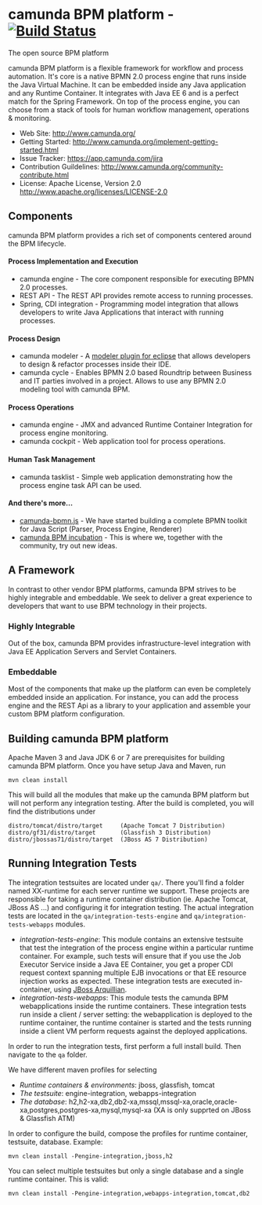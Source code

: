 camunda BPM platform - [![Build Status](https://buildhive.cloudbees.com/job/camunda/job/camunda-bpm-platform/badge/icon)](https://buildhive.cloudbees.com/job/camunda/job/camunda-bpm-platform/)
====================

The open source BPM platform

camunda BPM platform is a flexible framework for workflow and process automation. It's core is a native BPMN 2.0 process engine that runs inside the Java Virtual Machine. It can be embedded inside any Java application and any Runtime Container. It integrates with Java EE 6 and is a perfect match for the Spring Framework. On top of the process engine, you can choose from a stack of tools for human workflow management, operations & monitoring.

* Web Site: http://www.camunda.org/
* Getting Started: http://www.camunda.org/implement-getting-started.html
* Issue Tracker: https://app.camunda.com/jira
* Contribution Guildelines: http://www.camunda.org/community-contribute.html
* License: Apache License, Version 2.0  http://www.apache.org/licenses/LICENSE-2.0

Components
----------

camunda BPM platform provides a rich set of components centered around the BPM lifecycle. 

#### Process Implementation and Execution
 * camunda engine - The core component responsible for executing BPMN 2.0 processes.
 * REST API - The REST API provides remote access to running processes.
 * Spring, CDI integration - Programming model integration that allows developers to write Java Applications that interact with running processes.

#### Process Design
 * camunda modeler - A [modeler plugin for eclipse](https://github.com/camunda/camunda-modeler) that allows developers to design & refactor processes inside their IDE.
 * camunda cycle - Enables BPMN 2.0 based Roundtrip between Business and IT parties involved in a project. Allows to use any BPMN 2.0 modeling tool with camunda BPM.

#### Process Operations
 * camunda engine - JMX and advanced Runtime Container Integration for process engine monitoring.
 * camunda cockpit - Web application tool for process operations.

#### Human Task Management
 * camunda tasklist - Simple web application demonstrating how the process engine task API can be used.
 
#### And there's more...

 * [camunda-bpmn.js](https://github.com/camunda/camunda-bpmn.js) - We have started building a complete BPMN toolkit for Java Script (Parser, Process Engine, Renderer)
 * [camunda BPM incubation](https://github.com/camunda/camunda-bpm-incubation) - This is where we, together with the community, try out new ideas.


A Framework
----------
In contrast to other vendor BPM platforms, camunda BPM strives to be highly integrable and embeddable. We seek to deliver a great experience to developers that want to use BPM technology in their projects.

### Highly Integrable
Out of the box, camunda BPM provides infrastructure-level integration with Java EE Application Servers and Servlet Containers.

### Embeddable
Most of the components that make up the platform can even be completely embedded inside an application. For instance, you can add the process engine and the REST Api as a library to your application and assemble your custom BPM platform configuration.


Building camunda BPM platform
----------
Apache Maven 3 and Java JDK 6 or 7 are prerequisites for building camunda BPM platform. Once you have setup Java and Maven, run

    mvn clean install

This will build all the modules that make up the camunda BPM platform but will not perform any integration testing. After the build is completed, you will find the distributions under

    distro/tomcat/distro/target     (Apache Tomcat 7 Distribution)
    distro/gf31/distro/target       (Glassfish 3 Distribution)
    distro/jbossas71/distro/target  (JBoss AS 7 Distribution)

Running Integration Tests
----------
The integration testsuites are located under `qa/`. There you'll find a folder named XX-runtime for each server runtime we support. These projects are responsible for taking a runtime container distribution (ie. Apache Tomcat, JBoss AS ...) and configuring it for integration testing. The actual integration tests are located in the `qa/integration-tests-engine` and `qa/integration-tests-webapps` modules. 
 * *integration-tests-engine*: This module contains an extensive testsuite that test the integration of the process engine within a particular runtime container. For example, such tests will ensure that if you use the Job Executor Service inside a Java EE Container, you get a proper CDI request context spanning multiple EJB invocations or that EE resource injection works as expected. These integration tests are executed in-container, using [JBoss Arquillian](http://arquillian.org/).
 * *integration-tests-webapps*: This module tests the camunda BPM webapplications inside the runtime containers. These integration tests run inside a client / server setting: the webapplication is deployed to the runtime container, the runtime container is started and the tests running inside a client VM perform requests against the deployed applications.

In order to run the integration tests, first perform a full install build. Then navigate to the `qa` folder. 

We have different maven profiles for selecting 
* *Runtime containers & environments*: jboss, glassfish, tomcat
* *The testsuite*: engine-integration, webapps-integration
* *The database*: h2,h2-xa,db2,db2-xa,mssql,mssql-xa,oracle,oracle-xa,postgres,postgres-xa,mysql,mysql-xa (XA is only supprted on JBoss & Glassfish ATM)

In order to configure the build, compose the profiles for runtime container, testsuite, database. Example:

    mvn clean install -Pengine-integration,jboss,h2
    
You can select multiple testsuites but only a single database and a single runtime container. This is valid:

    mvn clean install -Pengine-integration,webapps-integration,tomcat,db2
